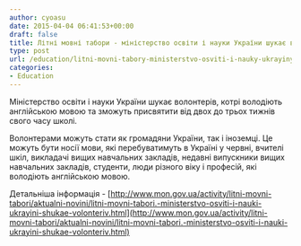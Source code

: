 ```yaml
---
author: cyoasu
date: 2015-04-04 06:41:53+00:00
draft: false
title: Літні мовні табори - міністерство освіти і науки України шукає волонтерів
type: post
url: /education/litni-movni-tabory-ministerstvo-osviti-i-nauky-ukrayiny-shukaye-volonteriv/
categories:
- Education
---
```


Міністерство освіти і науки України шукає волонтерів, котрі володіють англійською мовою та зможуть присвятити від двох до трьох тижнів свого часу школі.

Волонтерами можуть стати як громадяни України, так і іноземці. Це можуть бути носії мови, які перебуватимуть в Україні у червні, вчителі шкіл, викладачі вищих навчальних закладів, недавні випускники вищих навчальних закладів, студенти, люди різного віку і професій, які володіють англійською мовою.

Детальніша інформація - [http://www.mon.gov.ua/activity/litni-movni-tabori/aktualni-novini/litni-movni-tabori.-ministerstvo-osviti-i-nauki-ukrayini-shukae-volonteriv.html](http://www.mon.gov.ua/activity/litni-movni-tabori/aktualni-novini/litni-movni-tabori.-ministerstvo-osviti-i-nauki-ukrayini-shukae-volonteriv.html)
